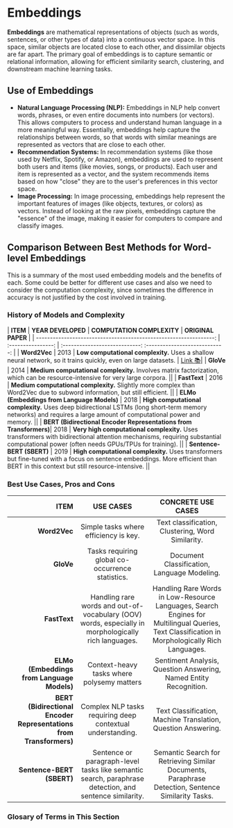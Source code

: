 # Embeddings

**Embeddings** are mathematical representations of objects (such as words, sentences, or other types of data) into a continuous vector space. In this space, similar objects are located close to each other, and dissimilar objects are far apart. The primary goal of embeddings is to capture semantic or relational information, allowing for efficient similarity search, clustering, and downstream machine learning tasks.

## Use of Embeddings

- **Natural Language Processing (NLP):** Embeddings in NLP help convert words, phrases, or even entire documents into numbers (or vectors). This allows computers to process and understand human language in a more meaningful way. Essentially, embeddings help capture the relationships between words, so that words with similar meanings are represented as vectors that are close to each other.
- **Recommendation Systems:** In recommendation systems (like those used by Netflix, Spotify, or Amazon), embeddings are used to represent both users and items (like movies, songs, or products). Each user and item is represented as a vector, and the system recommends items based on how "close" they are to the user's preferences in this vector space.
- **Image Processing:** In image processing, embeddings help represent the important features of images (like objects, textures, or colors) as vectors. Instead of looking at the raw pixels, embeddings capture the "essence" of the image, making it easier for computers to compare and classify images.

## Comparison Between Best Methods for Word-level Embeddings

This is a summary of the most used embedding models and the benefits of each. Some could be better for different use cases and also we need to consider the computation complexity, since sometimes the difference in accuracy is not justified by the cost involved in training.

### History of Models and Complexity

| **ITEM**                                                          | **YEAR DEVELOPED** |   **COMPUTATION COMPLEXITY**   | **ORIGINAL PAPER** |
| ----------------------------------------------------------------: | :----------------: | :----------------------------: :----------------------------: | 
| **Word2Vec**                                                      |        2013        | **Low computational complexity.** Uses a shallow neural network, so it trains quickly, even on large datasets. | [Link 📚](https://arxiv.org/pdf/1301.3781)|
| **GloVe**                                                         |        2014        | **Medium computational complexity.** Involves matrix factorization, which can be resource-intensive for very large corpora. ||
| **FastText**                                                      |        2016        | **Medium computational complexity.** Slightly more complex than Word2Vec due to subword information, but still efficient. ||
| **ELMo (Embeddings from Language Models)**                        |        2018        | **High computational complexity.** Uses deep bidirectional LSTMs (long short-term memory networks) and requires a large amount of computational power and memory. ||
| **BERT (Bidirectional Encoder Representations from Transformers)**|        2018        | **Very high computational complexity.** Uses transformers with bidirectional attention mechanisms, requiring substantial computational power (often needs GPUs/TPUs for training). ||
| **Sentence-BERT (SBERT)** |        2019        | **High computational complexity.** Uses transformers but fine-tuned with a focus on sentence embeddings. More efficient than BERT in this context but still resource-intensive. ||

### Best Use Cases, Pros and Cons

| **ITEM**     | **USE CASES** |   **CONCRETE USE CASES**   |
| -----------: | :----------------: | :----------: |
| **Word2Vec** | Simple tasks where efficiency is key. | Text classification, Clustering, Word Similarity. |
| **GloVe**    | Tasks requiring global co-occurrence statistics. | Document Classification, Language Modeling. |
| **FastText** | Handling rare words and out-of-vocabulary (OOV) words, especially in morphologically rich languages. | Handling Rare Words in Low-Resource Languages, Search Engines for Multilingual Queries, Text Classification in Morphologically Rich Languages. |
| **ELMo (Embeddings from Language Models)** | Context-heavy tasks where polysemy matters | Sentiment Analysis, Question Answering, Named Entity Recognition. |
| **BERT (Bidirectional Encoder Representations from Transformers)** | Complex NLP tasks requiring deep contextual understanding. | Text Classification, Machine Translation, Question Answering. | Sentiment Analysis, Question Answering, Named Entity Recognition. | Complex NLP Tasks Requiring Deep Contextual Understanding. | Text Classification, Machine Translation, Question Answering. |
| **Sentence-BERT (SBERT)** | Sentence or paragraph-level tasks like semantic search, paraphrase detection, and sentence similarity. | Semantic Search for Retrieving Similar Documents, Paraphrase Detection, Sentence Similarity Tasks. |

### Glosary of Terms in This Section
